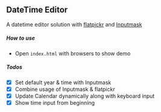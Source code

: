 ## DateTime Editor

A datetime editor solution with [flatpickr](https://chmln.github.io/flatpickr) and [Inputmask](https://github.com/RobinHerbots/Inputmask)

##### How to use

- Open `index.html` with browsers to show demo

##### Todos

- [x] Set default year & time with Inputmask
- [x] Combine usage of Inputmask & flatpickr
- [x] Update Calendar dynamically along with keyboard input
- [x] Show time input from beginning
